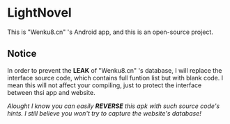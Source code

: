 LightNovel
==========

This is "Wenku8.cn" 's Android app, and this is an open-source project.


Notice
----------

  In order to prevent the **LEAK** of "Wenku8.cn" 's database, I will replace the interface source code, which contains full funtion list but with blank code. I mean this will not affect your compiling, just to protect the interface between thsi app and website.

  *Alought I know you can easily **REVERSE** this apk with such source code's hints. I still believe you won't try to capture the website's database!*

